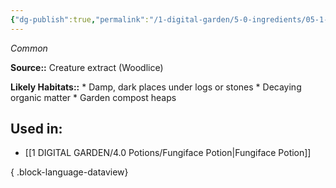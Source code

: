 ```yaml
---
{"dg-publish":true,"permalink":"/1-digital-garden/5-0-ingredients/05-1-creatures/vial-of-woodlice-extract/","tags":["ingredient","common"]}
---
```


*Common*

**Source::** Creature extract (Woodlice)

**Likely Habitats::** * Damp, dark places under logs or stones * Decaying organic matter * Garden compost heaps

## Used in:

- [[1 DIGITAL GARDEN/4.0 Potions/Fungiface Potion\|Fungiface Potion]]

{ .block-language-dataview}

